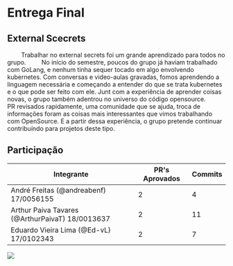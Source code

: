 # Entrega Final

## External Scecrets

&emsp;&emsp; Trabalhar no external secrets foi um grande aprendizado para todos no grupo.
&emsp;&emsp; No início do semestre, poucos do grupo já haviam trabalhado com GoLang, e nenhum tinha sequer tocado em algo envolvendo kubernetes.
Com conversas e video-aulas gravadas, fomos aprendendo a linguagem necessária e começando a entender do que se trata kubernetes e o que pode ser feito com ele.
Junt com a experiência de aprender coisas novas, o grupo também adentrou no universo do código opensource.
&emsp;&emsp;PR revisados rapidamente, uma comunidade que se ajuda, troca de informações foram as coisas mais interessantes que vimos trabalhando com OpenSource. E a partir dessa experiência, o grupo pretende continuar contribuíndo para projetos deste tipo.

## Participação

| Integrante                                      | PR's Aprovados | Commits |
| ----------------------------------------------- | -------------- | ------- |
| André Freitas (@andreabenf) 17/0056155          | 2              | 4       |
| Arthur Paiva Tavares (@ArthurPaivaT) 18/0013637 | 2              | 11      |
| Eduardo Vieira Lima (@Ed-vL) 17/0102343         | 2              | 7       |

![](https://i.imgur.com/WYsFveA.png)
